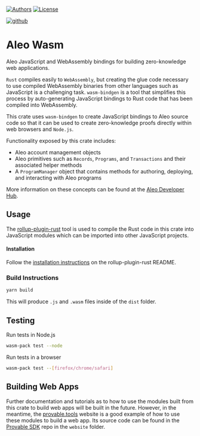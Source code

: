 [![Authors](https://img.shields.io/badge/authors-Aleo-orange.svg)](https://provable.com)
[![License](https://img.shields.io/badge/License-GPLv3-blue.svg)](./LICENSE.md)

[![github]](https://github.com/ProvableHQ/sdk)

[github]: https://img.shields.io/badge/github-8da0cb?style=for-the-badge&labelColor=555555&logo=github
[crates-io]: https://img.shields.io/badge/crates.io-fc8d62?style=for-the-badge&labelColor=555555&logo=rust
[docs-rs]: https://img.shields.io/badge/docs.rs-66c2a5?style=for-the-badge&labelColor=555555&logo=docs.rs

# Aleo Wasm

Aleo JavaScript and WebAssembly bindings for building zero-knowledge web applications.

`Rust` compiles easily to `WebAssembly`, but creating the glue code necessary to use compiled WebAssembly binaries
from other languages such as JavaScript is a challenging task. `wasm-bindgen` is a tool that simplifies this process by
auto-generating JavaScript bindings to Rust code that has been compiled into WebAssembly.

This crate uses `wasm-bindgen` to create JavaScript bindings to Aleo source code so that it can be used to create zero-knowledge proofs directly within web browsers and `Node.js`.

Functionality exposed by this crate includes:
* Aleo account management objects
* Aleo primitives such as `Records`, `Programs`, and `Transactions` and their associated helper methods
* A `ProgramManager` object that contains methods for authoring, deploying, and interacting with Aleo programs

More information on these concepts can be found at the [Aleo Developer Hub](https://docs.leo-lang.org/concepts).

## Usage

The [rollup-plugin-rust](https://github.com/wasm-tool/rollup-plugin-rust/) tool is used to compile the Rust code in this crate into JavaScript
modules which can be imported into other JavaScript projects.

#### Installation

Follow the [installation instructions](https://github.com/wasm-tool/rollup-plugin-rust/#installation) on the rollup-plugin-rust README.

### Build Instructions

```bash
yarn build
```

This will produce `.js` and `.wasm` files inside of the `dist` folder.

## Testing

Run tests in Node.js
```bash
wasm-pack test --node
```

Run tests in a browser
```bash
wasm-pack test --[firefox/chrome/safari]
```

## Building Web Apps

Further documentation and tutorials as to how to use the modules built from this crate to build web apps will be built
in the future. However, in the meantime, the [provable.tools](https://provable.tools) website is a good
example of how to use these modules to build a web app. Its source code can be found in the
[Provable SDK](https://github.com/ProvableHQ/sdk) repo in the `website` folder.
